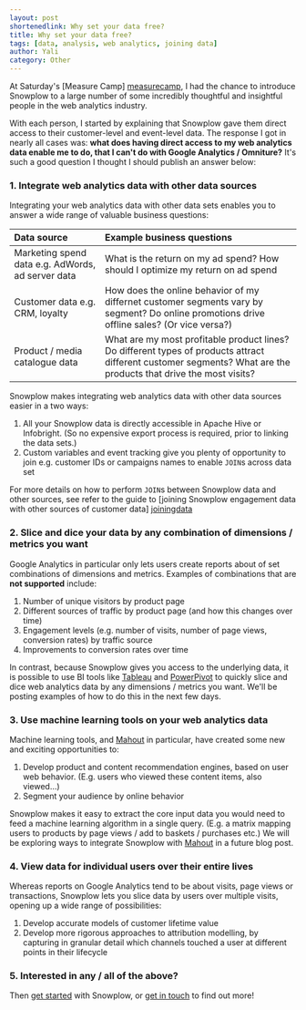 ```yaml
---
layout: post
shortenedlink: Why set your data free?
title: Why set your data free?
tags: [data, analysis, web analytics, joining data]
author: Yali
category: Other
---
```

At Saturday's [Measure Camp] [measurecamp], I had the chance to introduce Snowplow to a large number of some incredibly thoughtful and insightful people in the web analytics industry.

With each person, I started by explaining that Snowplow gave them direct access to their customer-level and event-level data. The response I got in nearly all cases was: **what does having direct access to my web analytics data enable me to do, that I can't do with Google Analytics / Omniture?** It's such a good question I thought I should publish an answer below:

### 1. Integrate web analytics data with other data sources

Integrating your web analytics data with other data sets enables you to answer a wide range of valuable business questions:

| **Data source**                   | **Example business questions**                       |
|:----------------------------------|:-----------------------------------------------------|
| Marketing spend data e.g. AdWords, ad server data | What is the return on my ad spend? How should I optimize my return on ad spend |
| Customer data e.g. CRM, loyalty   | How does the online behavior of my differnet customer segments vary by segment? Do online promotions drive offline sales? (Or vice versa?) |
| Product / media catalogue data    | What are my most profitable product lines? Do different types of products attract different customer segments? What are the products that drive the most visits? |

Snowplow makes integrating web analytics data with other data sources easier in a two ways:

1. All your Snowplow data is directly accessible in Apache Hive or Infobright. (So no expensive export process is required, prior to linking the data sets.)
2. Custom variables and event tracking give you plenty of opportunity to join e.g. customer IDs or campaigns names to enable `JOIN`s across data set

For more details on how to perform `JOIN`s between Snowplow data and other sources, see refer to the guide to [joining Snowplow engagement data with other sources of customer data] [joiningdata]

### 2. Slice and dice your data by any combination of dimensions / metrics you want

Google Analytics in particular only lets users create reports about of set combinations of dimensions and metrics. Examples of combinations that are **not supported** include:

1. Number of unique visitors by product page
2. Different sources of traffic by product page (and how this changes over time)
3. Engagement levels (e.g. number of visits, number of page views, conversion rates) by traffic source
4. Improvements to conversion rates over time

<!--more-->

In contrast, because Snowplow gives you access to the underlying data, it is possible to use BI tools like [Tableau][tableau] and [PowerPivot][powerpivot] to quickly slice and dice web analytics data by any dimensions / metrics you want. We'll be posting examples of how to do this in the next few days.

### 3. Use machine learning tools on your web analytics data

Machine learning tools, and [Mahout][mahout] in particular, have created some new and exciting opportunities to:

1. Develop product and content recommendation engines, based on user web behavior. (E.g. users who viewed these content items, also viewed...)
2. Segment your audience by online behavior

Snowplow makes it easy to extract the core input data you would need to feed a machine learning algorithm in a single query. (E.g. a matrix mapping users to products by page views / add to baskets / purchases etc.) We will be exploring ways to integrate Snowplow with [Mahout][mahout] in a future blog post.

### 4. View data for individual users over their entire lives

Whereas reports on Google Analytics tend to be about visits, page views or transactions, Snowplow lets you slice data by users over multiple visits, opening up a wide range of possibilities:

1. Develop accurate models of customer lifetime value
2. Develop more rigorous approaches to attribution modelling, by capturing in granular detail which channels touched a user at different points in their lifecycle

### 5. Interested in any / all of the above?

Then [get started][getstarted] with Snowplow, or [get in touch][getintouch] to find out more!


[measurecamp]: http://ukdaa.co.uk/
[joiningdata]: /analytics/customer-analytics/joining-customer-data.html
[tableau]: http://www.tableausoftware.com/
[powerpivot]: http://www.microsoft.com/en-us/bi/powerpivot.aspx
[mahout]: http://mahout.apache.org/
[getstarted]: /product/get-started.html
[getintouch]: /about/index.html